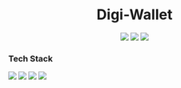 <h1 align="center"> Digi-Wallet </h1>

<p align="center">
  <img src="https://img.shields.io/badge/Developer-Vishnu_Divakar-orange" />
  <img src="https://img.shields.io/badge/OpenSource-Always-green" />
  <img src="https://img.shields.io/badge/Distributed-Systems-yellow" />
</p>

<p align="center">
  <h3>Tech Stack</h3>
  <img src="https://img.shields.io/badge/Java-orange" />
  <img src="https://img.shields.io/badge/React-green" />
  <img src="https://img.shields.io/badge/Kafka-yellow" />
  <img src="https://img.shields.io/badge/Postgres-blue" />
</p>
